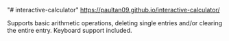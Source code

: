 "# interactive-calculator"  https://paultan09.github.io/interactive-calculator/

Supports basic arithmetic operations, deleting single entries and/or clearing the entire entry.
Keyboard support included.
